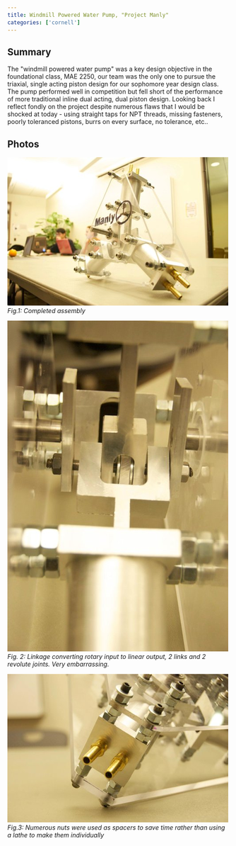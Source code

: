 ```yaml
---
title: Windmill Powered Water Pump, "Project Manly"
categories: ['cornell']
---
```


## Summary

The "windmill powered water pump" was a key design objective in the foundational class, MAE 2250, our team was the only one to pursue the triaxial, single acting piston design for our sophomore year design class. The pump performed well in competition but fell short of the performance of more traditional inline dual acting, dual piston design. Looking back I reflect fondly on the project despite numerous flaws that I would be shocked at today - using straight taps for NPT threads, missing fasteners, poorly toleranced pistons, burrs on every surface, no tolerance, etc..

## Photos
![](windmill1.jpg)
*Fig.1: Completed assembly*

![](windmill2.jpg)
*Fig. 2: Linkage converting rotary input to linear output, 2 links and 2 revolute joints. Very embarrassing.*

![](windmill3.jpg)
*Fig.3: Numerous nuts were used as spacers to save time rather than using a lathe to make them individually*
